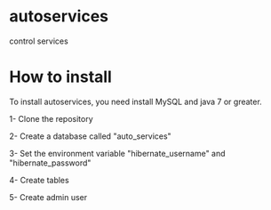 # autoservices
control services

# How to install

To install autoservices, you need install MySQL and java 7 or greater.

1- Clone the repository

2- Create a database called "auto_services"

3- Set the environment variable "hibernate_username" and "hibernate_password"

4- Create tables

5- Create admin user
